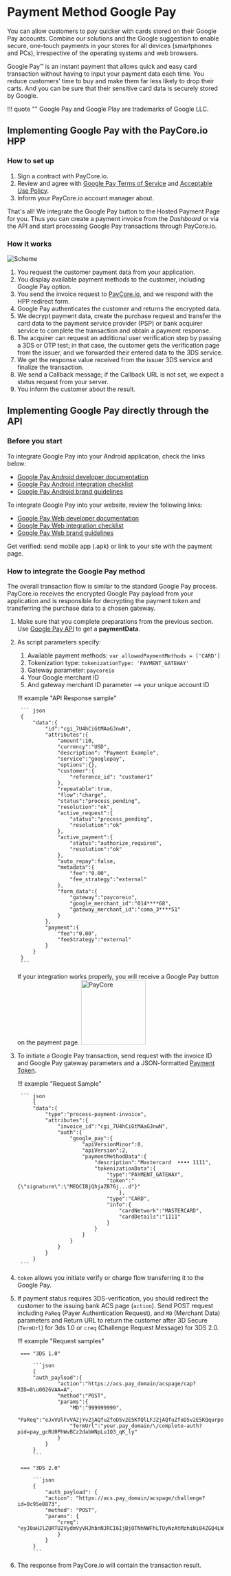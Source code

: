 # Payment Method Google Pay

You can allow customers to pay quicker with cards stored on their Google Pay accounts. Combine our solutions and the Google suggestion to enable secure, one-touch payments in your stores for all devices (smartphones and PCs), irrespective of the operating systems and web browsers.

Google Pay™ is an instant payment that allows quick and easy card transaction without having to input your payment data each time. You reduce customers’ time to buy and make them far less likely to drop their carts. And you can be sure that their sensitive card data is securely stored by Google.

!!! quote ""
    Google Pay and Google Play are trademarks of Google LLC.

## Implementing Google Pay with the PayCore.io HPP

### How to set up

1. Sign a contract with PayCore.io.
2. Review and agree with [Google Pay Terms of Service](https://payments.developers.google.com/terms/sellertos) and [Acceptable Use Policy](https://payments.developers.google.com/terms/aup).
3. Inform your PayCore.io account manager about.

That's all! We integrate the Google Pay button to the Hosted Payment Page for you. Thus you can create a payment invoice from the *Dashboard* or via the API and start processing Google Pay transactions through PayCore.io.

### How it works

![Scheme](images/googlePay.png)

1. You request the customer payment data from your application.
2. You display available payment methods to the customer, including Google Pay option.
3. You send the invoice request to [PayCore.io](http://paycore.io/), and we respond with the HPP redirect form.
4. Google Pay authenticates the customer and returns the encrypted data.
5. We decrypt payment data, create the purchase request and transfer the card data to the payment service provider (PSP) or bank acquirer service to complete the transaction and obtain a payment response.
6. The acquirer can request an additional user verification step by passing a 3DS or OTP test; in that case, the customer gets the verification page from the issuer, and we forwarded their entered data to the 3DS service.
7. We get the response value received from the issuer 3DS service and finalize the transaction.
8. We send a Callback message; if the Callback URL is not set, we expect a status request from your server.
9. You inform the customer about the result.

## Implementing Google Pay directly through the API

### Before you start

To integrate Google Pay into your Android application, check the links below:

- [Google Pay Android developer documentation](https://developers.google.com/pay/api/android/overview)
- [Google Pay Android integration checklist](https://developers.google.com/pay/api/android/guides/test-and-deploy/integration-checklist)
- [Google Pay Android brand guidelines](https://developers.google.com/pay/api/android/guides/brand-guidelines)

To integrate Google Pay into your website, review the following links:

- [Google Pay Web developer documentation](https://developers.google.com/pay/api/web/overview)
- [Google Pay Web integration checklist](https://developers.google.com/pay/api/web/guides/test-and-deploy/integration-checklist)
- [Google Pay Web brand guidelines](https://developers.google.com/pay/api/web/guides/brand-guidelines)

Get verified: send mobile app (.apk) or link to your site with the payment page.

### How to integrate the Google Pay method

The overall transaction flow is similar to the standard Google Pay process. PayCore.io receives the encrypted Google Pay payload from your application and is responsible for decrypting the payment token and transferring the purchase data to a chosen gateway.

1. Make sure that you complete preparations from the previous section. Use [Google Pay API](https://developers.google.com/pay/api/android/guides/setup) to get a **paymentData**.

2. As script parameters specify:

    1. Available payment methods:
        `var allowedPaymentMethods = ['CARD']`
    2. Tokenization type:
        `tokenizationType: 'PAYMENT_GATEWAY'`
    3. Gateway parameter: `paycoreio`
    4. Your Google merchant ID 
    5. And gateway merchant ID parameter --> your unique account ID

    !!! example "API Response sample"

        ``` json
        {
            "data":{
                "id":"cgi_7U4hCiGtMAaGJnwN",
                "attributes":{
                    "amount":10,
                    "currency":"USD",
                    "description": "Payment Example",
                    "service":"googlepay",
                    "options":{},
                    "customer":{
                        "reference_id": "customer1"
                    },
                    "repeatable":true,
                    "flow":"charge",
                    "status":"process_pending",
                    "resolution":"ok",
                    "active_request":{
                        "status":"process_pending",
                        "resolution":"ok"
                    },
                    "active_payment":{
                        "status":"authorize_required",
                        "resolution":"ok"
                    },
                    "auto_repay":false,
                    "metadata":{
                        "fee":"0.00",
                        "fee_strategy":"external"
                    },
                    "form_data":{
                        "gateway":"paycoreio",
                        "google_merchant_id":"014****68",
                        "gateway_merchant_id":"coma_3****51"
                    }
                },
                "payment":{
                    "fee":"0.00",
                    "feeStrategy":"external"
                }
            }
        }
        ```

    
    If your integration works properly, you will receive a Google Pay button on the payment page. <img src="/integration/payment-methods/images/buy-buttons-black-small.png" alt="PayCore" style="width: 150px;">

3. To initiate a Google Pay transaction, send request with the invoice ID and Google Pay gateway parameters and a JSON-formatted [Payment Token](https://developers.google.com/pay/api/web/reference/object#PaymentMethodTokenizationData).

    !!! example "Request Sample"
    
        ``` json
            {
            "data":{
                "type":"process-payment-invoice",
                "attributes":{
                    "invoice_id":"cgi_7U4hCiGtMAaGJnwN",
                    "auth":{
                        "google_pay":{
                            "apiVersionMinor":0,
                            "apiVersion":2,
                            "paymentMethodData":{
                                "description":"Mastercard  •••• 1111",
                                "tokenizationData":{
                                    "type":"PAYMENT_GATEWAY",
                                    "token":"{\"signature\":\"MEQCIBjQhjaZB76j...d"}"
                                        },
                                    "type":"CARD",
                                    "info":{
                                        "cardNetwork":"MASTERCARD",
                                        "cardDetails":"1111"
                                    }
                                }
                            }
                        }
                    }
                }
            }
        ```

    <!--
    There we have a place for Request and Response parameters' tables
    -->

4. `token` allows you initiate verify or charge flow transferring it to the Google Pay.

5. If payment status requires 3DS-verification, you should redirect the customer to the issuing bank ACS page (`action`). Send POST request including `PaReq`  (Payer Authentication Request), and `MD` (Merchant Data) parameters and Return URL to return the customer after 3D Secure (`TermUrl`) for 3ds 1.0 or `creq` (Challenge Request Message) for 3DS 2.0.

    !!! example "Request samples"

        === "3DS 1.0"

            ```json
            {
            "auth_payload":{
                    "action":"https://acs.pay_domain/acspage/cap?RID=8\u0026VAA=A",
                    "method":"POST",
                    "params":{
                        "MD":"999999999",
                        "PaReq":"eJxVUlFvVA2jYv2jAQfuZfoD5v2E5KfQlLFJ2jAQfuZfoD5v2E5KQqurpe5os5wRBJU6dZCX79bszlDIrUe6+zWRkwjEe0qVHL3dmbqjeATGvs6XKz2Np1GBFSxq3r684PeiZvQbwnXOj9i951XdPeC4HWHT5bV1v+3z29+Vgs/OIi+9oe48acmxbs8VxVT7cFNkaX3+raapimUYqiZPbGz2CAOvRCP6gbytXany0njnTX07Y3Ii6VYY9u64EQNFz3J5OPlalzjc/4nyTv63+Lo+rfR6tFtlbfnofQDCDmaXpUEdS3SmcbXhU7MLJSwQ12gwovceazvouxlVLxmX8EgKkXeDuMSs7UoPPH47/yLbkeV+MU3SeTqst8PT5mfi9m5WZtmv+eMzCzuTzr0rcpzulYTmVbAfBLejA8KAsIlhlij6b8b+AbaDvJg=",
                        "TermUrl":"your.pay_domain/\/complete-auth?pid=pay_gcRU0PhWvBCz2dabWNpLu1Q3_qK_ly"
                    }
                }
            }
            ```

        === "3DS 2.0"

            ```json
            {
                "auth_payload": {
                "action": "https://acs.pay_domain/acspage/challenge?id=0c95e0873",
                "method": "POST",
                "params": {
                    "creq": "eyJ0aHJlZURTU2VydmVyVHJhbnNJRCI6IjBjOTNhNWFhLTUyNzAtMzhiNi04ZGQ4LWY5Mjc5MTVlMDg3MyIsImFjc1RyYW5zSUQiOiIyYjVkNzIyYi0yNjk2LTRhOTktYTcxZS1iZjYwYmI5MzlmNTgiLCJjaGFsbGVuZ2VXaW5kb3dTaXplIjoiMDUiLCJtZXNzYWdlVHlwZSI6IkNSZXEiLCJtZXNzYWdlVmVyc2lvbiI6IjIuMS4wIn0="
                    }
                }
            }
            ```

6. The response from PayCore.io will contain the transaction result.
